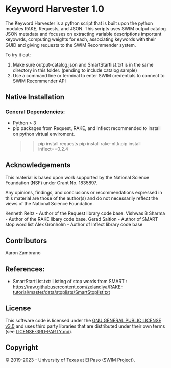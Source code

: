 # Keyword Harvester 1.0
The Keyword Harvester is a python script that is built upon the python modules RAKE, Requests, and JSON. This scripts uses SWIM output catalog JSON metadata and focuses on extracting variable descriptions important keyowrds, computing weights for each, associating keywords with their GUID and giving requests to the SWIM Recommender system. 

To try it out:
1) Make sure output-catalog.json and SmartStartlist.txt is in the same directory in this folder. (pending to include catalog sample)
2) Use a command line or terminal to enter SWIM credentials to connect to SWIM Recommender API

## Native Installation

### General Dependencies:
+ Python > 3
+ pip packages from Request, RAKE, and Inflect  recommended to install on python virtual enviroment.
    >> pip install requests
    >> pip install rake-nltk
    >> pip install inflect==0.2.4
    
## Acknowledgements
This material is based upon work supported by the National Science Foundation (NSF) under Grant No. 1835897.   

Any opinions, findings, and conclusions or recommendations expressed in this material are those of the author(s) and do not necessarily reflect the views of the National Science Foundation.    

Kenneth Reitz - Author of the Request library code base.
Vishwas B Sharma - Author of the RAKE libary code base.
Gerad Saltion - Author of SMART stop word list
Alex Gronholm - Author of Inflect library code base

## Contributors
Aaron Zambrano

## References:
+ SmartStartList.txt: Listing of stop words from SMART : https://raw.githubusercontent.com/zelandiya/RAKE-tutorial/master/data/stoplists/SmartStoplist.txt

## License 
This software code is licensed under the [GNU GENERAL PUBLIC LICENSE v3.0](./../LICENSE) and uses third party libraries that are distributed under their own terms (see [LICENSE-3RD-PARTY.md](./LICENSE-3RD-PARTY.md)).

## Copyright
© 2019-2023 - University of Texas at El Paso (SWIM Project).


